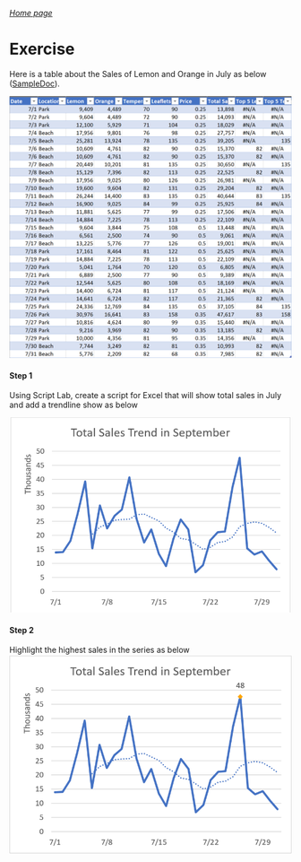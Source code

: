_[Home page](../index.md)_




# Exercise

Here is a table about the Sales of Lemon and Orange in July as below ([SampleDoc](sampleDoc/ExcelChartAPISample.xlsx)).

![Data](image/data.PNG?raw=true)

#### Step 1
Using Script Lab, create a script for Excel that will show total sales in July and add a trendline show as below 

![Step 1 Result](image/Step_1_Result.PNG?raw=true)

#### Step 2
Highlight the highest sales in the series as below
![Step 2 Result](image/Step_2_Result.PNG?raw=true)


